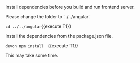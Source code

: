 Install dependencies before you build and run frontend server.



Please change the folder to &#39;../../angular&#39;.

`cd ../../angular`{{execute T1}}


Install the dependencies from the package.json file.

`devon npm install  `{{execute T1}}


This may take some time.

